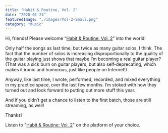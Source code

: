 ```yaml
---
title: "Habit & Routine, Vol. 2"
date: "2020-01-24"
featuredImage: "./images/Vol-2-Small.png"
category: "music"
---
```


Hi, friends! Please welcome “[Habit & Routine: Vol. 2](https://artist.landr.com/music/628810988617)” into the world!

Only half the songs as last time, but twice as many guitar solos, I think. The fact that the number of solos is increasing disproportionally to the quality of the guitar playing just shows that maybe I’m becoming a real guitar player? (That was a sick burn on guitar players, but also self-deprecating, which makes it ironic and humorous, just like people on Internet!)

Anyway, like last time, I wrote, performed, recorded, and mixed everything in my practice space, over the last few months. I’m stoked with how they turned out and look forward to putting out more stuff this year.

And if you didn’t get a chance to listen to the first batch, those are still streaming, as well!

Thanks!

Listen to "[Habit & Routine: Vol. 2](https://artist.landr.com/music/628810988617)" on the platform of your choice.
